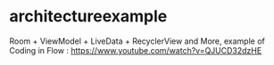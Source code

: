 # architectureexample
Room + ViewModel + LiveData + RecyclerView and More, example of Coding in Flow : https://www.youtube.com/watch?v=QJUCD32dzHE
